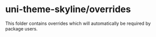 # uni-theme-skyline/overrides

This folder contains overrides which will automatically be required by package users.
